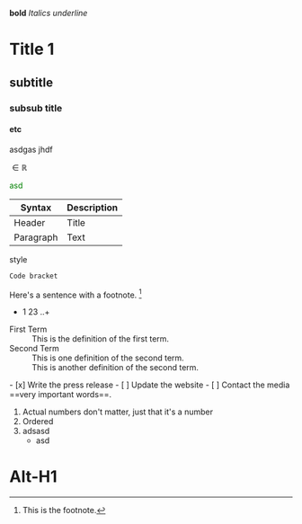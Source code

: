 **bold**
*Italics*
_underline_


# Title 1
## subtitle
### subsub title
#### etc
asdgas jhdf

$\in\mathbb{R}$

<p style='color: green'>asd</p>


| Syntax | Description |  
| ----------- | ----------- |  
| Header | Title |  
| Paragraph | Text |



style

```c
Code bracket

```

Here's a sentence with a footnote. [^1]  
  
[^1]: This is the footnote.

+ 1 23
..+ 

<dl>
  <dt>First Term</dt>
  <dd>This is the definition of the first term.</dd>
  <dt>Second Term</dt>
  <dd>This is one definition of the second term. </dd>
  <dd>This is another definition of the second term.</dd>
</dl>
- [x] Write the press release  
- [ ] Update the website  
- [ ] Contact the media
==very important words==.



1. Actual numbers don't matter, just that it's a number
  1. Ordered
2. adsasd
	 * asd


Alt-H1
===

